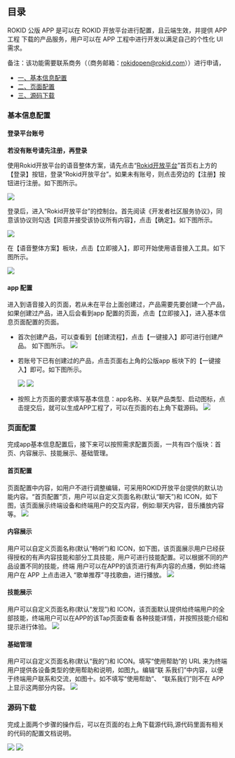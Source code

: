 ## 目录

ROKID 公版 APP 是可以在 ROKID 开放平台进行配置，且云端生效，并提供 APP 工程 下载的产品服务，用户可以在 APP 工程中进行开发以满足自己的个性化 UI 需求。

备注：该功能需要联系商务（（商务邮箱：rokidopen@rokid.com））进行申请，

* [一、基本信息配置](#一、基本信息配置)
* [二、页面配置](#二、页面配置)
* [三、源码下载](#三、源码下载)


  
### 基本信息配置

#### 登录平台账号

**若没有账号请先注册，再登录**

使用Rokid开放平台的语音整体方案，请先点击“[Rokid开放平台](https://developer.rokid.com/#/)”首页右上方的【登录】按钮，登录“Rokid开放平台”。如果未有账号，则点击旁边的【注册】按钮进行注册。如下图所示。

![](media/01.png)

登录后，进入“Rokid开放平台”的控制台。首先阅读《开发者社区服务协议》，同意该协议则勾选【同意并接受该协议所有内容】，点击【确定】。如下图所示。

![](media/fuwuxieyi.jpg)

在【语音整体方案】板块，点击【立即接入】，即可开始使用语音接入工具。如下图所示。

![](media/02.png)

#### app 配置

进入到语音接入的页面，若从未在平台上面创建过，产品需要先要创建一个产品，如果创建过产品，进入后会看到app 配置的页面，点击【立即接入】，进入基本信息页面配置的页面。

- 首次创建产品，可以查看到【创建流程】，点击【一键接入】即可进行创建产品。 如下图所示。
  ![](media/03.png)

- 若账号下已有创建过的产品，点击页面右上角的公版app 板块下的【一键接入】即可。如下图所示。

  ![](media/gongban2.png)
  ![](media/gongban1.png)
- 按照上方页面的要求填写基本信息：app名称、关联产品类型、启动图标，点击提交后，就可以生成APP工程了，可以在页面的右上角下载源码。
  ![](media/gongban3.png)


### 页面配置

完成app基本信息配置后，接下来可以按照需求配置页面，一共有四个版块：首页、内容展示、技能展示、基础管理。

#### 首页配置

页面配置中内容，如用户不进行调整编辑，可采用ROKID开放平台提供的默认功能内容。“首页配置”页，用户可以自定义页面名称(默认“聊天”)和 ICON，如下图，该页面展示终端设备和终端用户的交互内容，例如:聊天内容，音乐播放内容等。
   ![](media/gongban4.png)

#### 内容展示

用户可以自定义页面名称(默认“畅听”)和 ICON，如下图，该页面展示用户已经获得授权的有声内容技能和部分工具技能，用户可进行技能配置。可以根据不同的产品设置不同的技能，终端 用户可以在APP的该页进行有声内容的点播，例如:终端用户在 APP 上点击进入 “歌单推荐”寻找歌曲，进行播放。
![](media/gongban5.png)

#### 技能展示

用户可以自定义页面名称(默认“发现”)和 ICON，该页面默认提供给终端用户的全部技能，终端用户可以在APP的该Tap页面查看 各种技能详情，并按照技能介绍和提示进行体验。
![](media/gongban7.png)

#### 基础管理
用户可以自定义页面名称(默认“我的”)和 ICON。填写“使用帮助”的 URL 来为终端用户提供各设备类型的使用帮助和说明，如图九。编辑“联 系我们”中内容，以便于终端用户联系和交流，如图十。如不填写“使用帮助”、 “联系我们”则不在 APP 上显示这两部分内容。
![](media/gongban9.png)

### 源码下载

完成上面两个步骤的操作后，可以在页面的右上角下载源代码,源代码里面有相关的代码的配置文档说明。

![](media/gongban10.png)
![](media/gongban12.png)


